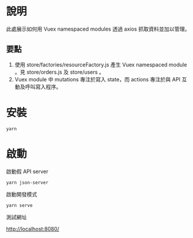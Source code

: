 # 說明

此處展示如何用 Vuex namespaced modules 透過 axios 抓取資料並加以管理。 

## 要點

1. 使用 store/factories/resourceFactory.js 產生 Vuex namespaced module 。見 store/orders.js 及 store/users 。
2. Vuex module 中 mutations 專注於寫入 state，而 actions 專注於與 API 互動及呼叫寫入程序。

# 安裝
`yarn`

# 啟動

啟動假 API server

`yarn json-server`

啟動開發模式

`yarn serve`

測試網址

[http://localhost:8080/]()
